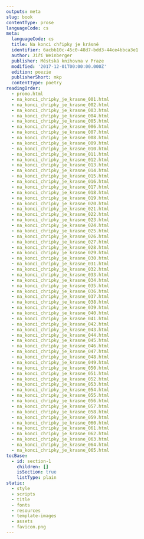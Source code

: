 ```yaml
---
outputs: meta
slug: book
contentType: prose
languageCode: cs
meta:
  languageCode: cs
  title: Na konci chřipky je krásně
  identifier: 6acbb10c-45c0-48d7-bdd3-44ce4bbca3e1
  author: Jiří Weinberger
  publisher: Městská knihovna v Praze
  modified: '2017-12-01T00:00:00.000Z'
  edition: poezie
  publisherShort: mkp
  contentType: poetry
readingOrder:
  - promo.html
  - na_konci_chripky_je_krasne_001.html
  - na_konci_chripky_je_krasne_002.html
  - na_konci_chripky_je_krasne_003.html
  - na_konci_chripky_je_krasne_004.html
  - na_konci_chripky_je_krasne_005.html
  - na_konci_chripky_je_krasne_006.html
  - na_konci_chripky_je_krasne_007.html
  - na_konci_chripky_je_krasne_008.html
  - na_konci_chripky_je_krasne_009.html
  - na_konci_chripky_je_krasne_010.html
  - na_konci_chripky_je_krasne_011.html
  - na_konci_chripky_je_krasne_012.html
  - na_konci_chripky_je_krasne_013.html
  - na_konci_chripky_je_krasne_014.html
  - na_konci_chripky_je_krasne_015.html
  - na_konci_chripky_je_krasne_016.html
  - na_konci_chripky_je_krasne_017.html
  - na_konci_chripky_je_krasne_018.html
  - na_konci_chripky_je_krasne_019.html
  - na_konci_chripky_je_krasne_020.html
  - na_konci_chripky_je_krasne_021.html
  - na_konci_chripky_je_krasne_022.html
  - na_konci_chripky_je_krasne_023.html
  - na_konci_chripky_je_krasne_024.html
  - na_konci_chripky_je_krasne_025.html
  - na_konci_chripky_je_krasne_026.html
  - na_konci_chripky_je_krasne_027.html
  - na_konci_chripky_je_krasne_028.html
  - na_konci_chripky_je_krasne_029.html
  - na_konci_chripky_je_krasne_030.html
  - na_konci_chripky_je_krasne_031.html
  - na_konci_chripky_je_krasne_032.html
  - na_konci_chripky_je_krasne_033.html
  - na_konci_chripky_je_krasne_034.html
  - na_konci_chripky_je_krasne_035.html
  - na_konci_chripky_je_krasne_036.html
  - na_konci_chripky_je_krasne_037.html
  - na_konci_chripky_je_krasne_038.html
  - na_konci_chripky_je_krasne_039.html
  - na_konci_chripky_je_krasne_040.html
  - na_konci_chripky_je_krasne_041.html
  - na_konci_chripky_je_krasne_042.html
  - na_konci_chripky_je_krasne_043.html
  - na_konci_chripky_je_krasne_044.html
  - na_konci_chripky_je_krasne_045.html
  - na_konci_chripky_je_krasne_046.html
  - na_konci_chripky_je_krasne_047.html
  - na_konci_chripky_je_krasne_048.html
  - na_konci_chripky_je_krasne_049.html
  - na_konci_chripky_je_krasne_050.html
  - na_konci_chripky_je_krasne_051.html
  - na_konci_chripky_je_krasne_052.html
  - na_konci_chripky_je_krasne_053.html
  - na_konci_chripky_je_krasne_054.html
  - na_konci_chripky_je_krasne_055.html
  - na_konci_chripky_je_krasne_056.html
  - na_konci_chripky_je_krasne_057.html
  - na_konci_chripky_je_krasne_058.html
  - na_konci_chripky_je_krasne_059.html
  - na_konci_chripky_je_krasne_060.html
  - na_konci_chripky_je_krasne_061.html
  - na_konci_chripky_je_krasne_062.html
  - na_konci_chripky_je_krasne_063.html
  - na_konci_chripky_je_krasne_064.html
  - na_konci_chripky_je_krasne_065.html
tocBase:
  - id: section-1
    children: []
    isSection: true
    listType: plain
static:
  - style
  - scripts
  - title
  - fonts
  - resources
  - template-images
  - assets
  - favicon.png
---
```

